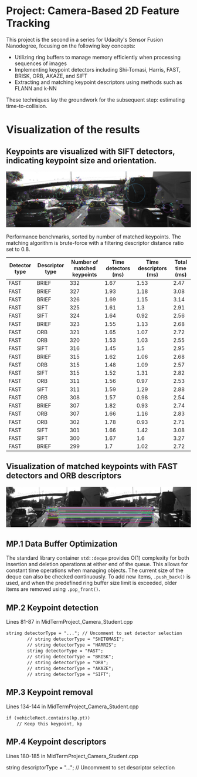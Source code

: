 # Project: Camera-Based 2D Feature Tracking

This project is the second in a series for Udacity's Sensor Fusion Nanodegree, focusing on the following key concepts:

* Utilizing ring buffers to manage memory efficiently when processing sequences of images
* Implementing keypoint detectors including Shi-Tomasi, Harris, FAST, BRISK, ORB, AKAZE, and SIFT
* Extracting and matching keypoint descriptors using methods such as FLANN and k-NN
  
These techniques lay the groundwork for the subsequent step: estimating time-to-collision.

# Visualization of the results


## Keypoints are visualized with SIFT detectors, indicating keypoint size and orientation.


![Keypoint](https://github.com/1Px-Vision/Vision-Based-Off-Road-Hazard-Detection-for-Freespace-Navigation/blob/main/Project_Camera_Based_2D_Feature_Tracking/Results/SIFT_Keypoint.jpg)


Performance benchmarks, sorted by number of matched keypoints. The matching algorithm is brute-force with a filtering descriptor distance ratio set to 0.8.

| Detector type | Descriptor type | Number of matched keypoints | Time detectors (ms) | Time descriptors (ms) | Total time (ms) |
|---------------|-----------------|------------------------------|---------------------|-----------------------|-----------------|
| FAST          | BRIEF           | 332                          | 1.67                | 1.53                  | 2.47            |
| FAST          | BRIEF           | 327                          | 1.93                | 1.18                  | 3.08            |
| FAST          | BRIEF           | 326                          | 1.69                | 1.15                  | 3.14            |
| FAST          | SIFT            | 325                          | 1.61                | 1.3                   | 2.91            |
| FAST          | SIFT            | 324                          | 1.64                | 0.92                  | 2.56            |
| FAST          | BRIEF           | 323                          | 1.55                | 1.13                  | 2.68            |
| FAST          | ORB             | 321                          | 1.65                | 1.07                  | 2.72            |
| FAST          | ORB             | 320                          | 1.53                | 1.03                  | 2.55            |
| FAST          | SIFT            | 316                          | 1.45                | 1.5                   | 2.95            |
| FAST          | BRIEF           | 315                          | 1.62                | 1.06                  | 2.68            |
| FAST          | ORB             | 315                          | 1.48                | 1.09                  | 2.57            |
| FAST          | SIFT            | 315                          | 1.52                | 1.31                  | 2.82            |
| FAST          | ORB             | 311                          | 1.56                | 0.97                  | 2.53            |
| FAST          | SIFT            | 311                          | 1.59                | 1.29                  | 2.88            |
| FAST          | ORB             | 308                          | 1.57                | 0.98                  | 2.54            |
| FAST          | BRIEF           | 307                          | 1.82                | 0.93                  | 2.74            |
| FAST          | ORB             | 307                          | 1.66                | 1.16                  | 2.83            |
| FAST          | ORB             | 302                          | 1.78                | 0.93                  | 2.71            |
| FAST          | SIFT            | 301                          | 1.66                | 1.42                  | 3.08            |
| FAST          | SIFT            | 300                          | 1.67                | 1.6                   | 3.27            |
| FAST          | BRIEF           | 299                          | 1.7                 | 1.02                  | 2.72            |

## Visualization of matched keypoints with FAST detectors and ORB descriptors 

![Fast_detector](https://github.com/1Px-Vision/Vision-Based-Off-Road-Hazard-Detection-for-Freespace-Navigation/blob/main/Project_Camera_Based_2D_Feature_Tracking/Results/FAST_detectors_and_ORB.jpg)

## MP.1 Data Buffer Optimization

The standard library container ````std::deque```` provides O(1) complexity for both insertion and deletion operations at either end of the queue. This allows for constant time operations when managing objects. The current size of the deque can also be checked continuously. To add new items, ````.push_back()```` is used, and when the predefined ring buffer size limit is exceeded, older items are removed using ````.pop_front()````. 

## MP.2 Keypoint detection
Lines 81-87 in MidTermProject_Camera_Student.cpp

````
string detectorType = "..."; // Uncomment to set detector selection
        // string detectorType = "SHITOMASI";
        // string detectorType = "HARRIS";
        string detectorType = "FAST";
        // string detectorType = "BRISK";
        // string detectorType = "ORB";
        // string detectorType = "AKAZE";
        // string detectorType = "SIFT";

````
## MP.3 Keypoint removal
Lines 134-144 in MidTermProject_Camera_Student.cpp
````
if (vehicleRect.contains(kp.pt))
    // Keep this keypoint, kp

````

## MP.4 Keypoint descriptors
Lines 180-185 in MidTermProject_Camera_Student.cpp

string descriptorType = "...";  // Uncomment to set descriptor selection
